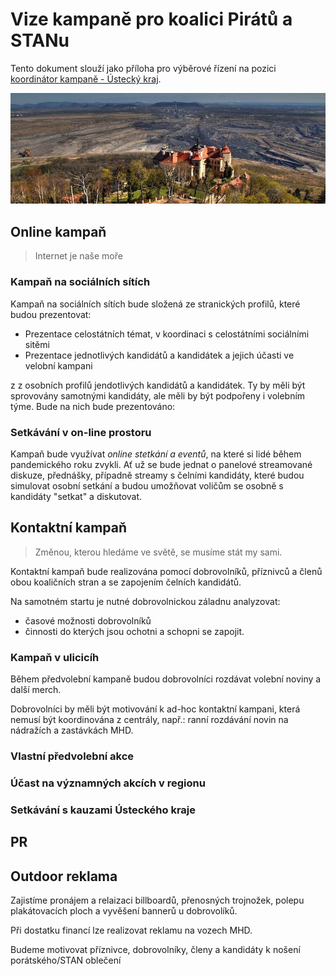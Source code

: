 # Vize kampaně pro koalici Pirátů a STANu

Tento dokument slouží jako příloha pro výběrové řízení na pozici [koordinátor kampaně - Ústecký kraj](https://forum.pirati.cz/viewtopic.php?f=572&t=57049).

![Zámek Jezeří](jezerizamek.jpg)
## Online kampaň
> Internet je naše moře

### Kampaň na sociálních sítích
Kampaň na sociálních sítích bude složená ze stranických profilů, které budou prezentovat:
  - Prezentace celostátních témat, v koordinaci s celostátními sociálními sitěmi
  - Prezentace jednotlivých kandidátů a kandidátek a jejich účasti ve velobní kampani

z z osobních profilů jendotlivých kandidátů a kandidátek. Ty by měli být sprovovány samotnými kandidáty, ale měli by být podpořeny i volebním týme. Bude na nich bude prezentováno:

### Setkávání v on-line prostoru

Kampaň bude využívat *online stetkání a eventů*, na které si lidé během pandemického roku zvykli. Ať už se bude jednat o panelové streamované diskuze, přednášky, případně streamy s čelními kandidáty, které budou simulovat osobní setkání a budou umožňovat voličům se osobně s kandidáty "setkat" a diskutovat.


## Kontaktní kampaň
>Změnou, kterou hledáme ve světě, se musíme stát my sami.

Kontaktní kampaň bude realizována pomocí dobrovolníků, příznivců a členů obou koaličních stran a se zapojením čelních kandidátů.

Na samotném startu je nutné dobrovolnickou záladnu analyzovat:
 - časové možnosti dobrovolníků
 - činnosti do kterých jsou ochotni a schopni se zapojit.


### Kampaň v ulicicíh 
Během předvolební kampaně budou dobrovolníci rozdávat volební noviny a další merch.

Dobrovolníci by měli být motivování k ad-hoc kontaktní kampani, která nemusí být koordinována z centrály, např.: ranní rozdávání novin na nádražích a zastávkách MHD.

### Vlastní předvolební akce


### Účast na významných akcích v regionu

### Setkávání s kauzami Ústeckého kraje


## PR



## Outdoor reklama
Zajistíme pronájem a relaizaci billboardů, přenosných trojnožek, polepu plakátovacích ploch a vyvěšení bannerů u dobrovolíků.

Při dostatku financí lze realizovat reklamu na vozech MHD.

Budeme motivovat příznivce, dobrovolníky, členy a kandidáty k nošení porátského/STAN oblečení
